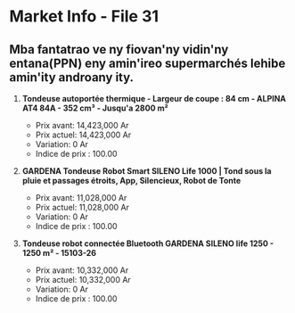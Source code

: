 # Market Info - File 31

## Mba fantatrao ve ny fiovan'ny vidin'ny entana(PPN) eny amin'ireo supermarchés lehibe amin'ity androany ity.

1. **Tondeuse autoportée thermique - Largeur de coupe : 84 cm - ALPINA AT4 84A - 352 cm³ - Jusqu'a 2800 m²**
   - Prix avant: 14,423,000 Ar
   - Prix actuel: 14,423,000 Ar
   - Variation: 0 Ar
   - Indice de prix : 100.00

2. **GARDENA Tondeuse Robot Smart SILENO Life 1000 | Tond sous la pluie et passages étroits, App, Silencieux, Robot de Tonte**
   - Prix avant: 11,028,000 Ar
   - Prix actuel: 11,028,000 Ar
   - Variation: 0 Ar
   - Indice de prix : 100.00

3. **Tondeuse robot connectée Bluetooth GARDENA SILENO life 1250 - 1250 m² - 15103-26**
   - Prix avant: 10,332,000 Ar
   - Prix actuel: 10,332,000 Ar
   - Variation: 0 Ar
   - Indice de prix : 100.00

